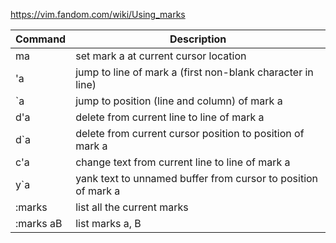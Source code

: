 https://vim.fandom.com/wiki/Using_marks

| Command  | Description  |
|---|---|
|ma |	set mark a at current cursor location|
|'a |	jump to line of mark a (first non-blank character in line)|
|`a |	jump to position (line and column) of mark a|
|d'a |	delete from current line to line of mark a|
|d`a |	delete from current cursor position to position of mark a|
|c'a |	change text from current line to line of mark a|
|y`a |	yank text to unnamed buffer from cursor to position of mark a|
|:marks |	list all the current marks|
|:marks aB |	list marks a, B|
